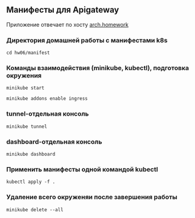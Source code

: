 ## Манифесты для Apigateway

Приложение отвечает по хосту [arch.homework](http://arch.homework)

### Директория домашней работы с манифестами k8s
```shell
cd hw06/manifest
```

### Команды взаимодействия (minikube, kubectl), подготовка окружения
```shell
minikube start
```

```shell
minikube addons enable ingress
```

### tunnel-отдельная консоль
```shell
minikube tunnel
```

### dashboard-отдельная консоль
```shell
minikube dashboard
```

### Применить манифесты одной командой kubectl
```shell
kubectl apply -f .
```

### Удаление всего окруженяи после завершения работы
```shell
minikube delete --all
```
